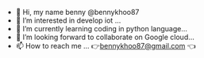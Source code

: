 - 👋 Hi, my name benny @bennykhoo87
- 👀 I’m interested in develop iot ...
- 🌱 I’m currently learning coding in python language...
- 💞️ I’m looking forward to collaborate on Google cloud...
- 📫 How to reach me ... 👉bennykhoo87@gmail.com 👈

<!---
bennykhoo87/bennykhoo87 is a ✨ special ✨ repository because its `README.md` (this file) appears on your GitHub profile.
You can click the Preview link to take a look at your changes.
--->
